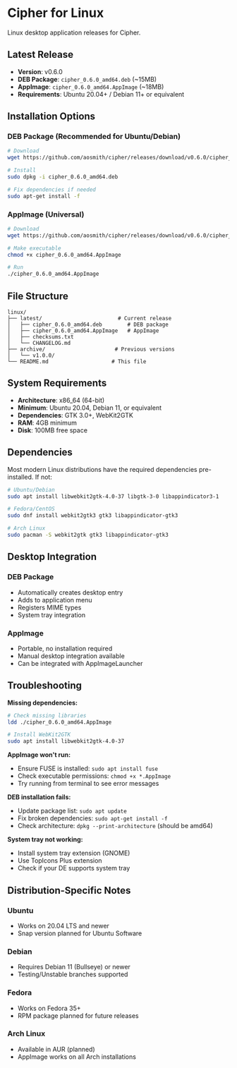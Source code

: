 # Cipher for Linux

Linux desktop application releases for Cipher.

## Latest Release

- **Version**: v0.6.0
- **DEB Package**: `cipher_0.6.0_amd64.deb` (~15MB)
- **AppImage**: `cipher_0.6.0_amd64.AppImage` (~18MB)
- **Requirements**: Ubuntu 20.04+ / Debian 11+ or equivalent

## Installation Options

### DEB Package (Recommended for Ubuntu/Debian)

```bash
# Download
wget https://github.com/aosmith/cipher/releases/download/v0.6.0/cipher_0.6.0_amd64.deb

# Install
sudo dpkg -i cipher_0.6.0_amd64.deb

# Fix dependencies if needed
sudo apt-get install -f
```

### AppImage (Universal)

```bash
# Download
wget https://github.com/aosmith/cipher/releases/download/v0.6.0/cipher_0.6.0_amd64.AppImage

# Make executable
chmod +x cipher_0.6.0_amd64.AppImage

# Run
./cipher_0.6.0_amd64.AppImage
```

## File Structure

```
linux/
├── latest/                        # Current release
│   ├── cipher_0.6.0_amd64.deb        # DEB package
│   ├── cipher_0.6.0_amd64.AppImage   # AppImage
│   ├── checksums.txt
│   └── CHANGELOG.md
├── archive/                      # Previous versions
│   └── v1.0.0/
└── README.md                    # This file
```

## System Requirements

- **Architecture**: x86_64 (64-bit)
- **Minimum**: Ubuntu 20.04, Debian 11, or equivalent
- **Dependencies**: GTK 3.0+, WebKit2GTK
- **RAM**: 4GB minimum
- **Disk**: 100MB free space

## Dependencies

Most modern Linux distributions have the required dependencies pre-installed. If not:

```bash
# Ubuntu/Debian
sudo apt install libwebkit2gtk-4.0-37 libgtk-3-0 libappindicator3-1

# Fedora/CentOS
sudo dnf install webkit2gtk3 gtk3 libappindicator-gtk3

# Arch Linux
sudo pacman -S webkit2gtk gtk3 libappindicator-gtk3
```

## Desktop Integration

### DEB Package
- Automatically creates desktop entry
- Adds to application menu
- Registers MIME types
- System tray integration

### AppImage
- Portable, no installation required
- Manual desktop integration available
- Can be integrated with AppImageLauncher

## Troubleshooting

**Missing dependencies:**
```bash
# Check missing libraries
ldd ./cipher_0.6.0_amd64.AppImage

# Install WebKit2GTK
sudo apt install libwebkit2gtk-4.0-37
```

**AppImage won't run:**
- Ensure FUSE is installed: `sudo apt install fuse`
- Check executable permissions: `chmod +x *.AppImage`
- Try running from terminal to see error messages

**DEB installation fails:**
- Update package list: `sudo apt update`
- Fix broken dependencies: `sudo apt-get install -f`
- Check architecture: `dpkg --print-architecture` (should be amd64)

**System tray not working:**
- Install system tray extension (GNOME)
- Use TopIcons Plus extension
- Check if your DE supports system tray

## Distribution-Specific Notes

### Ubuntu
- Works on 20.04 LTS and newer
- Snap version planned for Ubuntu Software

### Debian
- Requires Debian 11 (Bullseye) or newer
- Testing/Unstable branches supported

### Fedora
- Works on Fedora 35+
- RPM package planned for future releases

### Arch Linux
- Available in AUR (planned)
- AppImage works on all Arch installations